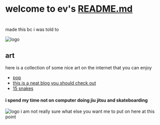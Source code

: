 # welcome to ev's [README.md](README.md)
# 

made this bc i was told to

![logo](https://pbs.twimg.com/media/FXuGE5OVUAIlHvu?format=jpg&name=small)

## art

here is a collection of some nice art on the internet that you can enjoy

- [pop](https://www.youtube.com/watch?v=p9Lit7v9K4k)
- [this is a neat blog you should check out](https://eggreport.substack.com/)
- [15 snakes](https://www.youtube.com/watch?v=i-sn3K2L-Es&list=LL&index=16)

#### i spend my time not on computer doing jiu jitsu and skateboarding 
![logo](https://pbs.twimg.com/media/FToi6_MWUAYbf8N?format=jpg&name=small)
i am not really sure what else you want me to put on here at this point

```






